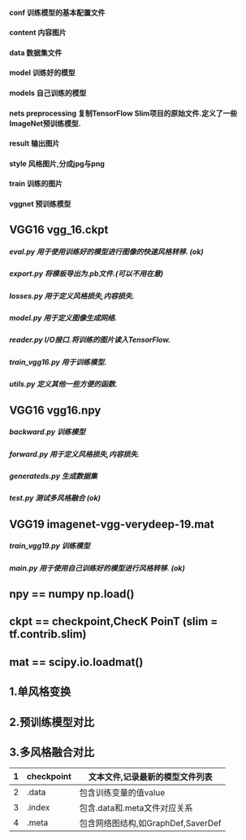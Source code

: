 
#### conf 训练模型的基本配置文件
#### content 内容图片
#### data 数据集文件
#### model 训练好的模型
#### models 自己训练的模型
#### nets preprocessing 复制TensorFlow Slim项目的原始文件.定义了一些ImageNet预训练模型. 
#### result 输出图片
#### style 风格图片,分成jpg与png
#### train 训练的图片
#### vggnet 预训练模型

## VGG16 vgg_16.ckpt
##### eval.py 用于使用训练好的模型进行图像的快速风格转移. (ok)
##### export.py 将模板导出为.pb文件.(可以不用在意) 
##### losses.py 用于定义风格损失,内容损失.
##### model.py 用于定义图像生成网络.
##### reader.py I/O接口.将训练的图片读入TensorFlow.
##### train_vgg16.py 用于训练模型.
##### utils.py 定义其他一些方便的函数.


## VGG16 vgg16.npy 
##### backward.py 训练模型
##### forward.py 用于定义风格损失,内容损失.
##### generateds.py 生成数据集
##### test.py 测试多风格融合 (ok)



## VGG19 imagenet-vgg-verydeep-19.mat
##### train_vgg19.py 训练模型
##### main.py 用于使用自己训练好的模型进行风格转移.  (ok)



## npy == numpy np.load()
## ckpt == checkpoint,ChecK PoinT (slim = tf.contrib.slim)
## mat == scipy.io.loadmat()

## 1.单风格变换
## 2.预训练模型对比
## 3.多风格融合对比

| 1    | checkpoint | 文本文件,记录最新的模型文件列表    |
| ---- | ---------- | ---------------------------------- |
| 2    | .data      | 包含训练变量的值value              |
| 3    | .index     | 包含.data和.meta文件对应关系       |
| 4    | .meta      | 包含网络图结构,如GraphDef,SaverDef |